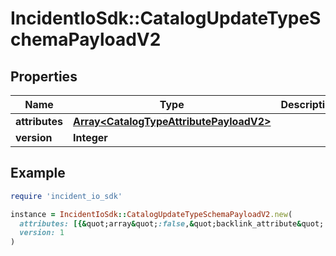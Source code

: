 # IncidentIoSdk::CatalogUpdateTypeSchemaPayloadV2

## Properties

| Name | Type | Description | Notes |
| ---- | ---- | ----------- | ----- |
| **attributes** | [**Array&lt;CatalogTypeAttributePayloadV2&gt;**](CatalogTypeAttributePayloadV2.md) |  |  |
| **version** | **Integer** |  |  |

## Example

```ruby
require 'incident_io_sdk'

instance = IncidentIoSdk::CatalogUpdateTypeSchemaPayloadV2.new(
  attributes: [{&quot;array&quot;:false,&quot;backlink_attribute&quot;:&quot;abc123&quot;,&quot;id&quot;:&quot;01GW2G3V0S59R238FAHPDS1R66&quot;,&quot;mode&quot;:&quot;manual&quot;,&quot;name&quot;:&quot;tier&quot;,&quot;path&quot;:[{&quot;attribute_id&quot;:&quot;abc123&quot;}],&quot;type&quot;:&quot;Custom[\&quot;Service\&quot;]&quot;}],
  version: 1
)
```

